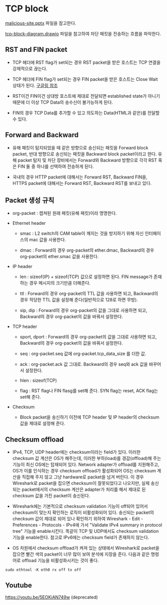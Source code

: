 TCP block
===

[malicious-site.pptx](malicious-site.pptx) 파일을 참고한다.

[tcp-block-diagram.drawio](tcp-block-diagram.drawio) 파일을 참고하여 차단 패킷을 전송하는 흐름을 파악한다.

## RST and FIN packet

* TCP 헤더에 RST flag가 set되는 경우 RST packet을 받은 호스트는 TCP 연결을 강제적으로 끊는다.

* TCP 헤더에 FIN flag가 set되는 경우 FIN packet을 받은 호스트는 Close Wait 상태가 된다. [구글링 참조](https://www.google.com/search?q=tcp+state+diagram)

* RST이건 FIN이건 상대방 호스트에 제대로 전달되면 established state가 아니기 때문에 더 이상 TCP Data의 송수신이 불가능하게 된다.

* FIN의 경우 TCP Data를 추가할 수 있고 의도하는 Data(HTML과 같은)를 전달할 수 있다.

## Forward and Backward

* 유해 패킷이 탐지되었을 때 같은 방향으로 송신되는 패킷을 Forward block packet, 반대 방향으로 송신되는 패킷을 Backward block packet이라고 한다. 유해 packet 탐지 및 차단 장비에서는 Forward와 Backward 방향으로 각각 RST 혹은 FIN 둘 중 하나를 선택하여 전송하게 된다.

* 국내의 경우 HTTP packet에 대해서는 Forward RST, Backward FIN을, HTTPS packet에 대해서는 Forward RST, Backward RST를 보내고 있다.

## Packet 생성 규칙

* org-packet : 캡쳐된 원래 패킷(유해 패킷)이라 명명한다.

* Ethernet header
  * smac : L2 switch의 CAM table이 깨지는 것을 방지하기 위해 자신 인터페이스의 mac 값을 사용한다.

  * dmac : Forward의 경우 org-packet의 ether.dmac, Backward의 경우 org-packet의 ether.smac 값을 사용한다.

* IP header
  * len : sizeof(IP) + sizeof(TCP) 값으로 설정하면 된다. FIN message가 존재하는 경우 메시지의 크기만큼 더해준다.

  * ttl : Forward의 경우 org-packet의 TTL 값을 사용하면 되고, Backward의 경우 적당한 TTL 값을 설정해 준다(일반적으로 128로 하면 무방).

  * sip, dip : Forward의 경우 org-packet의 값을 그대로 사용하면 되고, Backward의 경우 org-packet의 값을 바꿔서 설정한다.

* TCP header

  * sport, dport : Forward의 경우 org-packet의 값을 그대로 사용하면 되고, Backward의 경우 org-packet의 값을 바꿔서 설정한다.

  * seq : org-packet.seq 값에 org-packet.tcp_data_size 를 더한 값.

  * ack : org-packet.ack 값 그대로. Backward의 경우 seq와 ack 값을 바꾸어서 설정한다.

  * hlen : sizeof(TCP)

  * flag : RST flag나 FIN flasg를 set해 준다. SYN flag는 reset, ACK flag는 set해 준다.

* Checksum
  * Block packet을 송신하기 이전에 TCP header 및 IP header의 checksum 값을 제대로 설정해 준다.

## Checksum offload

* IPv4, TCP, UDP header에는 checksum이라는 field가 있다. 이러한 checksum 값 계산은 OS가 해주는데, 이러한 부하(load)를 경감(offload)해 주는 기능이 최신 OS에는 탑재되어 있다. Network adapter가 offload를 지원해주고, OS가 이를 인식하는 경우 checksum offload가 활성화되어 OS는 checksum 계산을 직접해 주지 않고 그냥 hardware로 packet을 넘겨 버린다. 이 경우 Wireshark로 packet을 잡으면 checksum이 잘못되었다고 나오지만, 실제 송신되는 packet에서의 checksum 계산은 adapter가 처리를 해서 제대로 된 checksum 값을 가진 packet이 송신된다.

* Wireshark에는 기본적으로 checksum validation 기능이 off되어 있어서 checksum이 맞는지 확인하는 로직이 비활성화되어 있다. 송신되는 packet의 checksum 값이 제대로 되어 있나 확인하기 위하여 Wireshark - Edit - Preferences - Protocols - IPv4에 가서 "Validate IPv4 summary in protocol tree" 기능을 enable시킨다. 똑같이 TCP 및 UDP에서도 checksum validation 기능을 enable한다. 참고로 IPv6에는 checksum field가 존재하지 않는다.

* OS 차원에서 checksum offload가 켜져 있는 상태에서 Wireshark로 packet을 잡으면 빨간 색의 packet이 너무 많이 보여 분석에 지장을 준다. 다음과 같은 명령어로 offload 기능을 비활성화시키는 것이 좋다.
```
sudo ethtool -K eth0 rx off tx off
```

## Youtube
https://youtu.be/5EOKiAN749w (deprecated)
